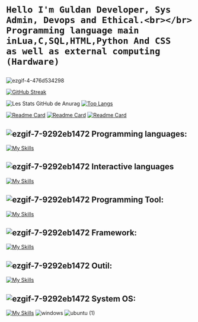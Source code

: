 <h1>

    Hello I'm Guldan Developer, Sys Admin, Devops and Ethical.<br></br>
    Programming language main inLua,C,SQL,HTML,Python And CSS
    as well as external computing (Hardware)
    
   </h1>













![ezgif-4-476d534298](https://user-images.githubusercontent.com/98873011/175830172-b4b20501-d733-4a59-80ec-19826c9240b4.gif)



[![GitHub Streak](https://github-readme-streak-stats.herokuapp.com/?user=Guldan45&theme=highcontrast)](https://git.io/streak-stats)

![Les Stats GitHub de Anurag](https://github-readme-stats.vercel.app/api?username=Guldan45&show_icons=true&theme=chartreuse-dark) [![Top Langs](https://github-readme-stats.vercel.app/api/top-langs/?username=Guldan45&layout=compact&theme=ocean_dark)](https://github.com/anuraghazra/github-readme-stats)

[![Readme Card](https://github-readme-stats.vercel.app/api/pin/?username=Guldan45&repo=recount-addonscustom-3.3.5&show_owner=true&theme=midnight-purple)](https://github.com/Guldan45/Recount-AddonsCustom-3.3.5)
[![Readme Card](https://github-readme-stats.vercel.app/api/pin/?username=Guldan45&repo=PriceItem-Addon-BC-1.4.0&show_owner=true&theme=midnight-purple)](https://github.com/Guldan45/PriceItem-Addon-BC-1.4.0) [![Readme Card](https://github-readme-stats.vercel.app/api/pin/?username=Guldan45&repo=NewUI-Vanilla-1.12&show_owner=true&theme=midnight-purple)](https://github.com/Guldan45/NewUI-Vanilla-1.12)


 


## ![ezgif-7-9292eb1472](https://user-images.githubusercontent.com/98873011/152515601-a53bb16a-3285-4a2b-a47e-64a9f978c4de.gif) **Programming languages:**

[![My Skills](https://skillicons.dev/icons?i=js,html,css,lua,c,cs,mysql,postgresql,v,net,python)](https://skillicons.dev)

## ![ezgif-7-9292eb1472](https://user-images.githubusercontent.com/98873011/152515601-a53bb16a-3285-4a2b-a47e-64a9f978c4de.gif) **Interactive languages**

[![My Skills](https://skillicons.dev/icons?i=bash,vim,powershell)](https://skillicons.dev)



## ![ezgif-7-9292eb1472](https://user-images.githubusercontent.com/98873011/152515601-a53bb16a-3285-4a2b-a47e-64a9f978c4de.gif) **Programming Tool:**

[![My Skills](https://skillicons.dev/icons?i=vscode,visualstudio,atom,idea)](https://skillicons.dev)

## ![ezgif-7-9292eb1472](https://user-images.githubusercontent.com/98873011/152515601-a53bb16a-3285-4a2b-a47e-64a9f978c4de.gif) **Framework:**

[![My Skills](https://skillicons.dev/icons?i=sass,bootstrap,pytorch,nodejs)](https://skillicons.dev)



## ![ezgif-7-9292eb1472](https://user-images.githubusercontent.com/98873011/152515601-a53bb16a-3285-4a2b-a47e-64a9f978c4de.gif) **Outil:**

[![My Skills](https://skillicons.dev/icons?i=sketchup,autocad,azure,ansible,aws,git,gitlab)](https://skillicons.dev)



## ![ezgif-7-9292eb1472](https://user-images.githubusercontent.com/98873011/152515601-a53bb16a-3285-4a2b-a47e-64a9f978c4de.gif) **System OS:**

[![My Skills](https://skillicons.dev/icons?i=linux,docker)](https://skillicons.dev)
![windows](https://user-images.githubusercontent.com/98873011/188277031-00f04308-4b06-4dba-b27e-0eaab18f6da2.png)
![ubuntu (1)](https://user-images.githubusercontent.com/98873011/188277620-7e78bc99-491c-4eda-8d56-6c4f0a8f801b.png)

